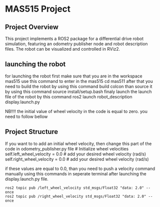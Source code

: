 # MAS515 Project

## Project Overview
This project implements a ROS2 package for a differential drive robot simulation, featuring an odometry publisher node and robot description files. The robot can be visualized and controlled in RViz2.

## launching the robot
for launching the robot first make sure that you are in the workspace mas515
    use this command to enter in the mas515
        cd mas511
after that you need to build the robot by using this command
    build colcon 
than source it by using this command
    source install/setup.bash
finaly launch the launch file of the robot by this command
    ros2 launch robot_description display.launch.py 

NB!!!! the initial value of wheel velocity in the code is equal to zero. you need to follow bellow

## Project Structure
If you want to to add an initial wheel velocity, then change this part of the code in 
odometry_publisher.py file
            # Initialize wheel velocities
        self.left_wheel_velocity = 0.0 # add your desired wheel velocity (rad/s)
        self.right_wheel_velocity = 0.0 # add your desired wheel velocity (rad/s)

if these values are equal to 0.0, than you need to push a velocity command manually
using this commands in seperate terminal after launching the display.launch.py file. 

    ros2 topic pub /left_wheel_velocity std_msgs/Float32 "data: 2.0" --once
    ros2 topic pub /right_wheel_velocity std_msgs/Float32 "data: 2.0" --once


